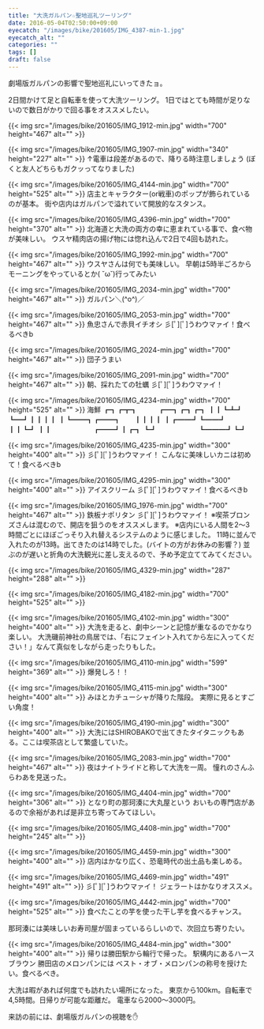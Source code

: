 ```yaml
---
title: "大洗ガルパン☆聖地巡礼ツーリング"
date: 2016-05-04T02:50:00+09:00
eyecatch: "/images/bike/201605/IMG_4387-min-1.jpg"
eyecatch_alt: ""
categories: ""
tags: []
draft: false
---
```


劇場版ガルパンの影響で聖地巡礼にいってきたョ。

2日間かけて足と自転車を使って大洗ツーリング。
1日ではとても時間が足りないので数日がかりで回る事をオススメしたい。

{{< img src="/images/bike/201605/IMG_1912-min.jpg" width="700" height="467" alt="" >}}

{{< img src="/images/bike/201605/IMG_1907-min.jpg" width="340" height="227" alt="" >}}
↑電車は段差があるので、降りる時注意しましょう
(ぼくと友人どちらもガクッってなりました)

{{< img src="/images/bike/201605/IMG_4144-min.jpg" width="700" height="525" alt="" >}}
店主とキャラクター(or戦車)のポップが飾られているのが基本。
街や店内はガルパンで溢れていて開放的なスタンス。

{{< img src="/images/bike/201605/IMG_4396-min.jpg" width="700" height="370" alt="" >}}
北海道と大洗の両方の幸に恵まれている事で、食べ物が美味しい。
ウスヤ精肉店の揚げ物には惚れ込んで2日で4回も訪れた。

{{< img src="/images/bike/201605/IMG_1992-min.jpg" width="700" height="467" alt="" >}}
ウスヤさんは何でも美味しい。
早朝は5時半ごろからモーニングをやっているとか( ˘ω˘)行ってみたい

{{< img src="/images/bike/201605/IMG_2034-min.jpg" width="700" height="467" alt="" >}}
ガルパン＼(^o^)／

{{< img src="/images/bike/201605/IMG_2053-min.jpg" width="700" height="467" alt="" >}}
魚忠さんで赤貝イチオシ
彡[ﾟ][ﾟ]うわウマァイ！食べるべきb

{{< img src="/images/bike/201605/IMG_2024-min.jpg" width="700" height="467" alt="" >}}
団子うまい

{{< img src="/images/bike/201605/IMG_2091-min.jpg" width="700" height="467" alt="" >}}
朝、採れたての牡蠣
彡[ﾟ][ﾟ]うわウマァイ！

{{< img src="/images/bike/201605/IMG_4234-min.jpg" width="700" height="525" alt="" >}}
海鮮
┏┓┏┳┓　　　┏━┓┏┓┏┓
┃┃┗┻┛　　　┗━┛┃┃┃┃
┃┗━━┓┏━━┓　　┃┃┃┃
┃┏━━┛┗━━┛　　┃┃┗┛
┃┃　　　　　　┏━━┛┃┏┓
┗┛　　　　　　┗━━━┛┗┛

{{< img src="/images/bike/201605/IMG_4235-min.jpg" width="300" height="400" alt="" >}}
彡[ﾟ][ﾟ]うわウマァイ！
こんなに美味しいカニは初めて！食べるべきb

{{< img src="/images/bike/201605/IMG_4295-min.jpg" width="300" height="400" alt="" >}}
アイスクリーム
彡[ﾟ][ﾟ]うわウマァイ！食べるべきb

{{< img src="/images/bike/201605/IMG_1976-min.jpg" width="700" height="467" alt="" >}}
鉄板ナポリタン
彡[ﾟ][ﾟ]うわウマァイ！
※喫茶ブロンズさんは混むので、開店を狙うのをオススメします。
※店内にいる人間を2〜3時間ごとにほぼごっそり入れ替えるシステムのように感じました。
 11時に並んで入れたのが13時。出てきたのは14時でした。(バイトの方がお休みの影響？)
 並ぶのが遅いと折角の大洗観光に差し支えるので、予め予定立ててみてください。

{{< img src="/images/bike/201605/IMG_4329-min.jpg" width="287" height="288" alt="" >}}

{{< img src="/images/bike/201605/IMG_4182-min.jpg" width="700" height="525" alt="" >}}

{{< img src="/images/bike/201605/IMG_4102-min.jpg" width="300" height="400" alt="" >}}
大洗を走ると、劇中シーンと記憶が重なるのでかなり楽しい。
大洗磯前神社の鳥居では、「右にフェイント入れてから左に入ってください！」なんて真似をしながら走ったりもした。

{{< img src="/images/bike/201605/IMG_4110-min.jpg" width="599" height="369" alt="" >}}
爆発しろ！！

{{< img src="/images/bike/201605/IMG_4115-min.jpg" width="300" height="400" alt="" >}}
みほとカチューシャが降りた階段。
実際に見るとすごい角度！

{{< img src="/images/bike/201605/IMG_4190-min.jpg" width="300" height="400" alt="" >}}
大洗にはSHIROBAKOで出てきたタイタニックもある。ここは喫茶店として繁盛していた。

{{< img src="/images/bike/201605/IMG_2083-min.jpg" width="700" height="467" alt="" >}}
夜はナイトライドと称して大洗を一周。
憧れのさんふらわあを見送った。

{{< img src="/images/bike/201605/IMG_4404-min.jpg" width="700" height="306" alt="" >}}
となり町の那珂湊に大丸屋という
おいもの専門店があるので余裕があれば是非立ち寄ってみてほしい。

{{< img src="/images/bike/201605/IMG_4408-min.jpg" width="700" height="245" alt="" >}}

{{< img src="/images/bike/201605/IMG_4459-min.jpg" width="300" height="400" alt="" >}}
店内はかなり広く、恐竜時代の出土品も楽しめる。

{{< img src="/images/bike/201605/IMG_4469-min.jpg" width="491" height="491" alt="" >}}
彡[ﾟ][ﾟ]うわウマァイ！
ジェラートはかなりオススメ。

{{< img src="/images/bike/201605/IMG_4442-min.jpg" width="700" height="525" alt="" >}}
食べたことの芋を使った干し芋を食べるチャンス。

那珂湊には美味しいお寿司屋が固まっているらしいので、次回立ち寄りたい。

{{< img src="/images/bike/201605/IMG_4484-min.jpg" width="300" height="400" alt="" >}}
帰りは勝田駅から輪行で帰った。
駅構内にあるハースブラウン 勝田店のメロンパンには
ベスト・オブ・メロンパンの称号を授けたい。食べるべき。

大洗は暇があれば何度でも訪れたい場所になった。
東京から100km。自転車で4,5時間。日帰りが可能な距離だ。
電車なら2000〜3000円。

来訪の前には、劇場版ガルパンの視聴を✋